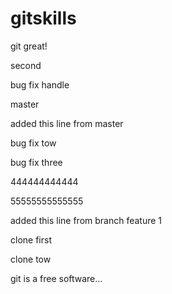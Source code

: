 # gitskills



git great!


second

bug fix handle

master 

added this line from master

bug fix tow


bug fix three

444444444444

55555555555555

added this line from branch feature 1


clone first

clone tow

git is a free software...

